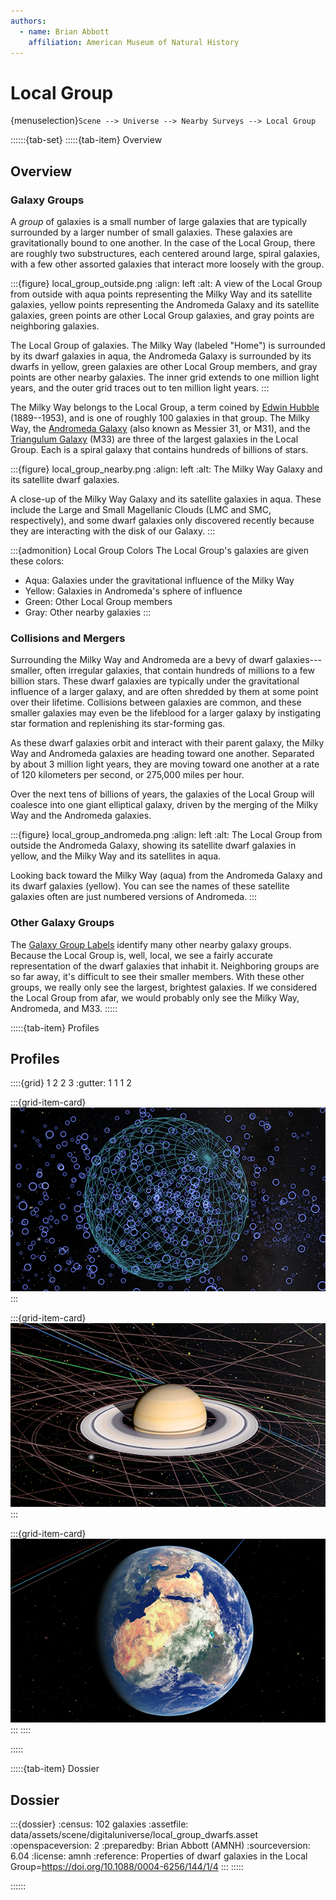 ```yaml
---
authors:
  - name: Brian Abbott
    affiliation: American Museum of Natural History
---
```



# Local Group

{menuselection}`Scene --> Universe --> Nearby Surveys --> Local Group`


::::::{tab-set}
:::::{tab-item} Overview


## Overview

### Galaxy Groups

A *group* of galaxies is a small number of large galaxies that are typically surrounded by a larger number of small galaxies. These galaxies are gravitationally bound to one another. In the case of the Local Group, there are roughly two substructures, each centered around large, spiral galaxies, with a few other assorted galaxies that interact more loosely with the group.


:::{figure} local_group_outside.png
:align: left
:alt: A view of the Local Group from outside with aqua points representing the Milky Way and its satellite galaxies, yellow points representing the Andromeda Galaxy and its satellite galaxies, green points are other Local Group galaxies, and gray points are neighboring galaxies. 

The Local Group of galaxies. The Milky Way (labeled "Home") is surrounded by its dwarf galaxies in aqua, the Andromeda Galaxy is surrounded by its dwarfs in yellow, green galaxies are other Local Group members, and gray points are other nearby galaxies. The inner grid extends to one million light years, and the outer grid traces out to ten million light years. 
:::


The Milky Way belongs to the Local Group, a term coined by [Edwin Hubble](https://en.wikipedia.org/wiki/Edwin_Hubble) (1889--1953), and is one of roughly 100 galaxies in that group. The Milky Way, the [Andromeda Galaxy](https://en.wikipedia.org/wiki/Andromeda_Galaxy) (also known as Messier 31, or M31), and the [Triangulum Galaxy](https://en.wikipedia.org/wiki/Triangulum_Galaxy) (M33) are three of the largest galaxies in the Local Group. Each is a spiral galaxy that contains hundreds of billions of stars.




:::{figure} local_group_nearby.png
:align: left
:alt: The Milky Way Galaxy and its satellite dwarf galaxies.

A close-up of the Milky Way Galaxy and its satellite galaxies in aqua. These include the Large and Small Magellanic Clouds (LMC and SMC, respectively), and some dwarf galaxies only discovered recently because they are interacting with the disk of our Galaxy.
:::



:::{admonition} Local Group Colors
The Local Group's galaxies are given these colors:
- Aqua: Galaxies under the gravitational influence of the Milky Way
- Yellow: Galaxies in Andromeda's sphere of influence
- Green: Other Local Group members
- Gray: Other nearby galaxies
:::


### Collisions and Mergers

Surrounding the Milky Way and Andromeda are a bevy of dwarf galaxies---smaller, often irregular galaxies, that contain hundreds of millions to a few billion stars. These dwarf galaxies are typically under the gravitational influence of a larger galaxy, and are often shredded by them at some point over their lifetime. Collisions between galaxies are common, and these smaller galaxies may even be the lifeblood for a larger galaxy by instigating star formation and replenishing its star-forming gas.

As these dwarf galaxies orbit and interact with their parent galaxy, the Milky Way and Andromeda galaxies are heading toward one another. Separated by about 3 million light years, they are moving toward one another at a rate of 120 kilometers per second, or 275,000 miles per hour.

Over the next tens of billions of years, the galaxies of the Local Group will coalesce  into one giant elliptical galaxy, driven by the merging of the Milky Way and the Andromeda galaxies.


:::{figure} local_group_andromeda.png
:align: left
:alt: The Local Group from outside the Andromeda Galaxy, showing its satellite dwarf galaxies in yellow, and the Milky Way and its satellites in aqua.

Looking back toward the Milky Way (aqua) from the Andromeda Galaxy and its dwarf galaxies (yellow). You can see the names of these satellite galaxies often are just numbered versions of Andromeda. 
:::


### Other Galaxy Groups

The [Galaxy Group Labels](../galaxy-group-labels/index) identify many other nearby galaxy groups. Because the Local Group is, well, local, we see a fairly accurate representation of the dwarf galaxies that inhabit it. Neighboring groups are so far away, it's difficult to see their smaller members. With these other groups, we really only see the largest, brightest galaxies. If we considered the Local Group from afar, we would probably only see the Milky Way, Andromeda, and M33.
:::::


:::::{tab-item} Profiles


## Profiles

::::{grid} 1 2 2 3
:gutter: 1 1 1 2

:::{grid-item-card} [](/profiles/default/index)
[![Stars](/content/milky-way/exoplanets/exoplanet-systems/exoplanets_icon.png)](/profiles/default/index)
:::

:::{grid-item-card} [](/profiles/default-full/index)
[![default-full profile](/profiles/default-full/profile_default_full_icon.png)](/profiles/default-full/index)
:::

:::{grid-item-card} [](/profiles/offline/index)
[![offline profile](/profiles/offline/profile_offline_icon.png)](/profiles/offline/index)
:::
::::

:::::


:::::{tab-item} Dossier


## Dossier

:::{dossier}
:census: 102 galaxies
:assetfile: data/assets/scene/digitaluniverse/local_group_dwarfs.asset
:openspaceversion: 2
:preparedby: Brian Abbott (AMNH)
:sourceversion: 6.04
:license: amnh
:reference: Properties of dwarf galaxies in the Local Group=https://doi.org/10.1088/0004-6256/144/1/4
:::
:::::

::::::